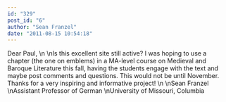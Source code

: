 ```yaml
---
id: "329"
post_id: "6"
author: "Sean Franzel"
date: "2011-08-15 10:54:18"
---
```

Dear Paul,\n\nIs this excellent site still active? I was hoping to use a chapter (the one on emblems) in a MA-level course on Medieval and Baroque Literature this fall, having the students engage with the text and maybe post comments and questions. This would not be until November. Thanks for a very inspiring and informative project! \n\nSean Franzel\nAssistant Professor of German\nUniversity of Missouri, Columbia
